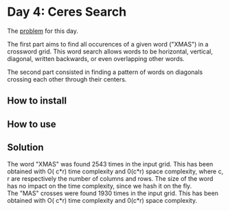 # Day 4: Ceres Search

The [problem](https://adventofcode.com/2024/day/4) for this day.

The first part aims to find all occurences of a given word ("XMAS") in a crossword grid. This word search allows words to be horizontal, vertical, diagonal, written backwards, or even overlapping other words.

The second part consisted in finding a pattern of words on diagonals crossing each other through their centers.

## How to install

## How to use

## Solution

The word "XMAS" was found 2543 times in the input grid. This has been obtained with O( c\*r) time complexity and 0(c\*r) space complexity, where c, r are respectively the number of columns and rows. The size of the word has no impact on the time complexity, since we hash it on the fly.  
The "MAS" crosses were found 1930 times in the input grid. This has been obtained with O( c\*r) time complexity and 0(c\*r) space complexity.
